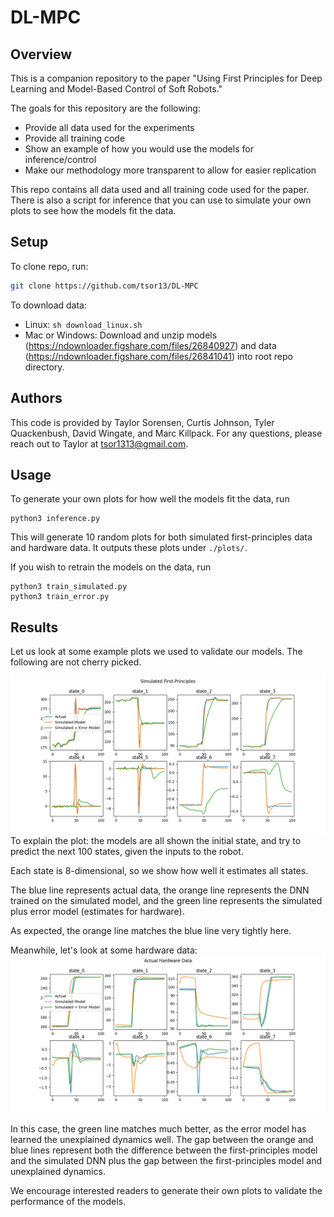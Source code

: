 # DL-MPC

## Overview

This is a companion repository to the paper "Using First Principles for Deep Learning and Model-Based Control of Soft Robots."

The goals for this repository are the following:
- Provide all data used for the experiments
- Provide all training code
- Show an example of how you would use the models for inference/control
- Make our methodology more transparent to allow for easier replication

This repo contains all data used and all training code used for the paper. There is also a script for inference that you can use to simulate your own plots to see how the models fit the data.

## Setup
To clone repo, run:
```bash
git clone https://github.com/tsor13/DL-MPC
```
To download data:
- Linux: `sh download_linux.sh`
- Mac or Windows: Download and unzip models (https://ndownloader.figshare.com/files/26840927) and data (https://ndownloader.figshare.com/files/26841041) into root repo directory.


## Authors
This code is provided by Taylor Sorensen, Curtis Johnson, Tyler Quackenbush, David Wingate, and Marc Killpack. For any questions, please reach out to Taylor at tsor1313@gmail.com.

## Usage

To generate your own plots for how well the models fit the data, run
```
python3 inference.py
```
This will generate 10 random plots for both simulated first-principles data and hardware data. It outputs these plots under `./plots/`.

If you wish to retrain the models on the data, run
```
python3 train_simulated.py
python3 train_error.py
```

## Results

Let us look at some example plots we used to validate our models. The following are not cherry picked.

![Simulated Data](plots/simulated0.png?raw=true "Simulated Data")
To explain the plot: the models are all shown the initial state, and try to predict the next 100 states, given the inputs to the robot.

Each state is 8-dimensional, so we show how well it estimates all states.

The blue line represents actual data, the orange line represents the DNN trained on the simulated model, and the green line represents the simulated plus error model (estimates for hardware).

As expected, the orange line matches the blue line very tightly here.

Meanwhile, let's look at some hardware data:
![Simulated Data](plots/hardware0.png?raw=true "Simulated Data")

In this case, the green line matches much better, as the error model has learned the unexplained dynamics well. The gap between the orange and blue lines represent both the difference between the first-principles model and the simulated DNN plus the gap between the first-principles model and unexplained dynamics.

We encourage interested readers to generate their own plots to validate the performance of the models.

